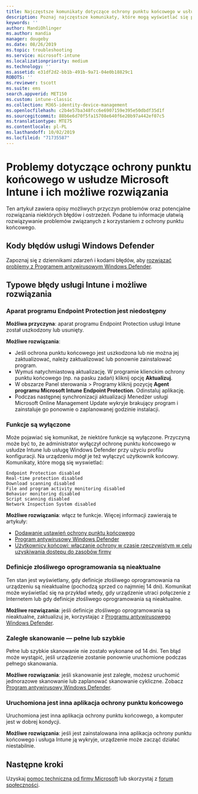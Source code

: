 ```yaml
---
title: Najczęstsze komunikaty dotyczące ochrony punktu końcowego w usłudze Microsoft Intune — Azure | Microsoft Docs
description: Poznaj najczęstsze komunikaty, które mogą wyświetlać się podczas korzystania z ochrony punktu końcowego i usługi Windows Defender w usłudze Microsoft Intune, a także sposoby rozwiązywania typowych problemów.
keywords: ''
author: MandiOhlinger
ms.author: mandia
manager: dougeby
ms.date: 08/26/2019
ms.topic: troubleshooting
ms.service: microsoft-intune
ms.localizationpriority: medium
ms.technology: ''
ms.assetid: e31df2d2-bb1b-491b-9a71-04e0b18829c1
ROBOTS: ''
ms.reviewer: tscott
ms.suite: ems
search.appverid: MET150
ms.custom: intune-classic
ms.collection: M365-identity-device-management
ms.openlocfilehash: c2b4e57ba348fcc6e6907159e395e50dbdf35d1f
ms.sourcegitcommit: 88b6e6d70f5fa15708e640f6e20b97a442ef07c5
ms.translationtype: MTE75
ms.contentlocale: pl-PL
ms.lasthandoff: 10/02/2019
ms.locfileid: "71735587"
---
```

# <a name="endpoint-protection-issues-and-possible-solutions-in-microsoft-intune"></a>Problemy dotyczące ochrony punktu końcowego w usłudze Microsoft Intune i ich możliwe rozwiązania

Ten artykuł zawiera opisy możliwych przyczyn problemów oraz potencjalne rozwiązania niektórych błędów i ostrzeżeń. Podane tu informacje ułatwią rozwiązywanie problemów związanych z korzystaniem z ochrony punktu końcowego.

## <a name="windows-defender-error-codes"></a>Kody błędów usługi Windows Defender

Zapoznaj się z dziennikami zdarzeń i kodami błędów, aby [rozwiązać problemy z Programem antywirusowym Windows Defender](https://docs.microsoft.com/windows/security/threat-protection/windows-defender-antivirus/troubleshoot-windows-defender-antivirus).

## <a name="common-intune-errors-and-possible-resolutions"></a>Typowe błędy usługi Intune i możliwe rozwiązania

### <a name="endpoint-protection-engine-unavailable"></a>Aparat programu Endpoint Protection jest niedostępny

**Możliwa przyczyna**: aparat programu Endpoint Protection usługi Intune został uszkodzony lub usunięty.

**Możliwe rozwiązania**:

- Jeśli ochrona punktu końcowego jest uszkodzona lub nie można jej zaktualizować, należy zaktualizować lub ponownie zainstalować program.
- Wymuś natychmiastową aktualizację. W programie klienckim ochrony punktu końcowego (np. na pasku zadań) kliknij opcję **Aktualizuj**.
- W obszarze Panel sterowania > Programy kliknij pozycję **Agent programu Microsoft Intune Endpoint Protection**. Odinstaluj aplikację.
- Podczas następnej synchronizacji aktualizacji Menedżer usługi Microsoft Online Management Update wykryje brakujący program i zainstaluje go ponownie o zaplanowanej godzinie instalacji.

### <a name="features-are-disabled"></a>Funkcje są wyłączone

Może pojawiać się komunikat, że niektóre funkcje są wyłączone. Przyczyną może być to, że administrator wyłączył ochronę punktu końcowego w usłudze Intune lub usługę Windows Defender przy użyciu profilu konfiguracji. Na urządzeniu mógł je też wyłączyć użytkownik końcowy. Komunikaty, które mogą się wyswietlać:

`Endpoint Protection disabled`  
`Real-time protection disabled`  
`Download scanning disabled`  
`File and program activity monitoring disabled`  
`Behavior monitoring disabled`  
`Script scanning disabled`  
`Network Inspection System disabled`  

**Możliwe rozwiązania**: włącz te funkcje. Więcej informacji zawierają te artykuły:

- [Dodawanie ustawień ochrony punktu końcowego](../protect/endpoint-protection-configure.md)
- [Program antywirusowy Windows Defender](../configuration/device-restrictions-windows-10.md#microsoft-defender-antivirus)
- [Użytkownicy końcowi: włączanie ochrony w czasie rzeczywistym w celu uzyskiwania dostępu do zasobów firmy](/intune-user-help/turn-on-defender-windows)

### <a name="malware-definitions-out-of-date"></a>Definicje złośliwego oprogramowania są nieaktualne

Ten stan jest wyświetlany, gdy definicje złośliwego oprogramowania na urządzeniu są nieaktualne (pochodzą sprzed co najmniej 14 dni). Komunikat może wyświetlać się na przykład wtedy, gdy urządzenie utraci połączenie z Internetem lub gdy definicje złośliwego oprogramowania są nieaktualne.

**Możliwe rozwiązania**: jeśli definicje złośliwego oprogramowania są nieaktualne, zaktualizuj je, korzystając z [Programu antywirusowego Windows Defender](../configuration/device-restrictions-windows-10.md#microsoft-defender-antivirus).

### <a name="full-scan-overdue-or-quick-scan-overdue"></a>Zaległe skanowanie — pełne lub szybkie

Pełne lub szybkie skanowanie nie zostało wykonane od 14 dni. Ten błąd może wystąpić, jeśli urządzenie zostanie ponownie uruchomione podczas pełnego skanowania.

**Możliwe rozwiązania**: jeśli skanowanie jest zaległe, możesz uruchomić jednorazowe skanowanie lub zaplanować skanowanie cykliczne. Zobacz [Program antywirusowy Windows Defender](../configuration/device-restrictions-windows-10.md#microsoft-defender-antivirus).

### <a name="another-endpoint-protection-application-running"></a>Uruchomiona jest inna aplikacja ochrony punktu końcowego

Uruchomiona jest inna aplikacja ochrony punktu końcowego, a komputer jest w dobrej kondycji.

**Możliwe rozwiązania**: jeśli jest zainstalowana inna aplikacja ochrony punktu końcowego i usługa Intune ją wykryje, urządzenie może zacząć działać niestabilnie.

## <a name="next-steps"></a>Następne kroki

Uzyskaj [pomoc techniczną od firmy Microsoft](get-support.md) lub skorzystaj z [forum społeczności](https://social.technet.microsoft.com/Forums/en-US/home?category=microsoftintune).
